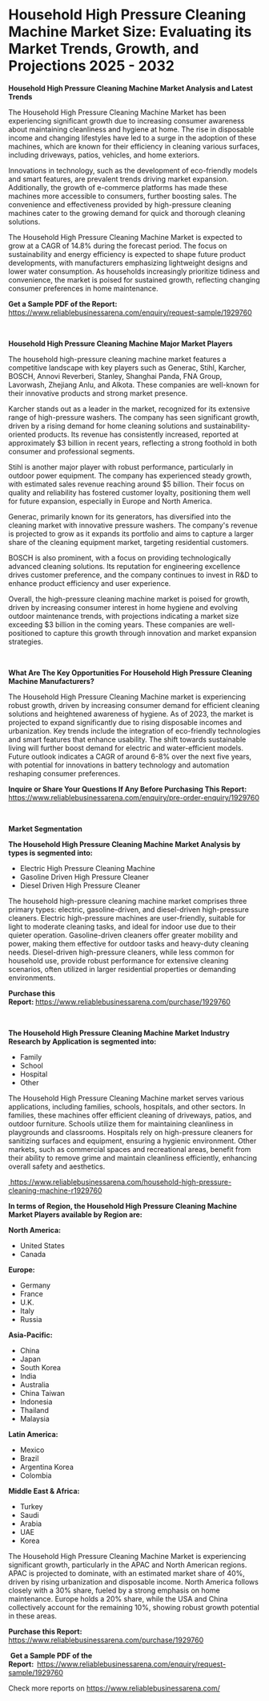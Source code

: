 <p><h1>Household High Pressure Cleaning Machine Market Size: Evaluating its Market Trends, Growth, and Projections 2025 - 2032</h1></p><p><strong>Household High Pressure Cleaning Machine Market Analysis and Latest Trends</strong></p>
<p><p>The Household High Pressure Cleaning Machine Market has been experiencing significant growth due to increasing consumer awareness about maintaining cleanliness and hygiene at home. The rise in disposable income and changing lifestyles have led to a surge in the adoption of these machines, which are known for their efficiency in cleaning various surfaces, including driveways, patios, vehicles, and home exteriors. </p><p>Innovations in technology, such as the development of eco-friendly models and smart features, are prevalent trends driving market expansion. Additionally, the growth of e-commerce platforms has made these machines more accessible to consumers, further boosting sales. The convenience and effectiveness provided by high-pressure cleaning machines cater to the growing demand for quick and thorough cleaning solutions.</p><p>The Household High Pressure Cleaning Machine Market is expected to grow at a CAGR of 14.8% during the forecast period. The focus on sustainability and energy efficiency is expected to shape future product developments, with manufacturers emphasizing lightweight designs and lower water consumption. As households increasingly prioritize tidiness and convenience, the market is poised for sustained growth, reflecting changing consumer preferences in home maintenance.</p></p>
<p><strong>Get a Sample PDF of the Report:&nbsp;</strong> <a href="https://www.reliablebusinessarena.com/enquiry/request-sample/1929760?utm_campaign=1892&utm_medium=2&utm_source=Github&utm_content=ia&utm_term=16012025&utm_id=household-high-pressure-cleaning-machine">https://www.reliablebusinessarena.com/enquiry/request-sample/1929760</a></p>
<p>&nbsp;</p>
<p><strong>Household High Pressure Cleaning Machine Major Market Players</strong></p>
<p><p>The household high-pressure cleaning machine market features a competitive landscape with key players such as Generac, Stihl, Karcher, BOSCH, Annovi Reverberi, Stanley, Shanghai Panda, FNA Group, Lavorwash, Zhejiang Anlu, and Alkota. These companies are well-known for their innovative products and strong market presence.</p><p>Karcher stands out as a leader in the market, recognized for its extensive range of high-pressure washers. The company has seen significant growth, driven by a rising demand for home cleaning solutions and sustainability-oriented products. Its revenue has consistently increased, reported at approximately $3 billion in recent years, reflecting a strong foothold in both consumer and professional segments.</p><p>Stihl is another major player with robust performance, particularly in outdoor power equipment. The company has experienced steady growth, with estimated sales revenue reaching around $5 billion. Their focus on quality and reliability has fostered customer loyalty, positioning them well for future expansion, especially in Europe and North America.</p><p>Generac, primarily known for its generators, has diversified into the cleaning market with innovative pressure washers. The company's revenue is projected to grow as it expands its portfolio and aims to capture a larger share of the cleaning equipment market, targeting residential customers.</p><p>BOSCH is also prominent, with a focus on providing technologically advanced cleaning solutions. Its reputation for engineering excellence drives customer preference, and the company continues to invest in R&D to enhance product efficiency and user experience.</p><p>Overall, the high-pressure cleaning machine market is poised for growth, driven by increasing consumer interest in home hygiene and evolving outdoor maintenance trends, with projections indicating a market size exceeding $3 billion in the coming years. These companies are well-positioned to capture this growth through innovation and market expansion strategies.</p></p>
<p>&nbsp;</p>
<p><strong>What Are The Key Opportunities For Household High Pressure Cleaning Machine Manufacturers?</strong></p>
<p><p>The Household High Pressure Cleaning Machine market is experiencing robust growth, driven by increasing consumer demand for efficient cleaning solutions and heightened awareness of hygiene. As of 2023, the market is projected to expand significantly due to rising disposable incomes and urbanization. Key trends include the integration of eco-friendly technologies and smart features that enhance usability. The shift towards sustainable living will further boost demand for electric and water-efficient models. Future outlook indicates a CAGR of around 6-8% over the next five years, with potential for innovations in battery technology and automation reshaping consumer preferences.</p></p>
<p><strong>Inquire or Share Your Questions If Any Before Purchasing This Report:</strong> <a href="https://www.reliablebusinessarena.com/enquiry/pre-order-enquiry/1929760?utm_campaign=1892&utm_medium=2&utm_source=Github&utm_content=ia&utm_term=16012025&utm_id=household-high-pressure-cleaning-machine">https://www.reliablebusinessarena.com/enquiry/pre-order-enquiry/1929760</a></p>
<p>&nbsp;</p>
<p><strong>Market Segmentation</strong></p>
<p><strong>The Household High Pressure Cleaning Machine Market Analysis by types is segmented into:</strong></p>
<p><ul><li>Electric High Pressure Cleaning Machine</li><li>Gasoline Driven High Pressure Cleaner</li><li>Diesel Driven High Pressure Cleaner</li></ul></p>
<p><p>The household high-pressure cleaning machine market comprises three primary types: electric, gasoline-driven, and diesel-driven high-pressure cleaners. Electric high-pressure machines are user-friendly, suitable for light to moderate cleaning tasks, and ideal for indoor use due to their quieter operation. Gasoline-driven cleaners offer greater mobility and power, making them effective for outdoor tasks and heavy-duty cleaning needs. Diesel-driven high-pressure cleaners, while less common for household use, provide robust performance for extensive cleaning scenarios, often utilized in larger residential properties or demanding environments.</p></p>
<p><strong>Purchase this Report:&nbsp;</strong><a href="https://www.reliablebusinessarena.com/purchase/1929760?utm_campaign=1892&utm_medium=2&utm_source=Github&utm_content=ia&utm_term=16012025&utm_id=household-high-pressure-cleaning-machine">https://www.reliablebusinessarena.com/purchase/1929760</a></p>
<p>&nbsp;</p>
<p><strong>The Household High Pressure Cleaning Machine Market Industry Research by Application is segmented into:</strong></p>
<p><ul><li>Family</li><li>School</li><li>Hospital</li><li>Other</li></ul></p>
<p><p>The Household High Pressure Cleaning Machine market serves various applications, including families, schools, hospitals, and other sectors. In families, these machines offer efficient cleaning of driveways, patios, and outdoor furniture. Schools utilize them for maintaining cleanliness in playgrounds and classrooms. Hospitals rely on high-pressure cleaners for sanitizing surfaces and equipment, ensuring a hygienic environment. Other markets, such as commercial spaces and recreational areas, benefit from their ability to remove grime and maintain cleanliness efficiently, enhancing overall safety and aesthetics.</p></p>
<p><a href="https://www.reliablebusinessarena.com/household-high-pressure-cleaning-machine-r1929760?utm_campaign=1892&utm_medium=2&utm_source=Github&utm_content=ia&utm_term=16012025&utm_id=household-high-pressure-cleaning-machine">&nbsp;https://www.reliablebusinessarena.com/household-high-pressure-cleaning-machine-r1929760</a></p>
<p><strong>In terms of Region, the Household High Pressure Cleaning Machine Market Players available by Region are:</strong></p>
<p>
    <p> <strong> North America: </strong>
        <ul>
            <li>United States</li>
            <li>Canada</li>
        </ul>
        </p> 
    <p> <strong> Europe: </strong>
        <ul>
            <li>Germany</li>
            <li>France</li>
            <li>U.K.</li>
            <li>Italy</li>
            <li>Russia</li>
        </ul>
        </p> 
    <p> <strong> Asia-Pacific: </strong>
        <ul>
            <li>China</li>
            <li>Japan</li>
            <li>South Korea</li>
            <li>India</li>
            <li>Australia</li>
            <li>China Taiwan</li>
            <li>Indonesia</li>
            <li>Thailand</li>
            <li>Malaysia</li>
        </ul>
        </p> 
    <p> <strong> Latin America: </strong>
        <ul>
            <li>Mexico</li>
            <li>Brazil</li>
            <li>Argentina Korea</li>
            <li>Colombia</li>
        </ul>
        </p> 
    <p> <strong> Middle East & Africa: </strong>
        <ul>
            <li>Turkey</li>
            <li>Saudi</li>
            <li>Arabia</li>
            <li>UAE</li>
            <li>Korea</li>
        </ul>
    </p>
    </p>
<p><p>The Household High Pressure Cleaning Machine Market is experiencing significant growth, particularly in the APAC and North American regions. APAC is projected to dominate, with an estimated market share of 40%, driven by rising urbanization and disposable income. North America follows closely with a 30% share, fueled by a strong emphasis on home maintenance. Europe holds a 20% share, while the USA and China collectively account for the remaining 10%, showing robust growth potential in these areas.</p></p>
<p><strong>Purchase this Report: </strong><a href="https://www.reliablebusinessarena.com/purchase/1929760?utm_campaign=1892&utm_medium=2&utm_source=Github&utm_content=ia&utm_term=16012025&utm_id=household-high-pressure-cleaning-machine">https://www.reliablebusinessarena.com/purchase/1929760</a></p>
<p>&nbsp;<strong>Get a Sample PDF of the Report:&nbsp;&nbsp;</strong><a href="https://www.reliablebusinessarena.com/enquiry/request-sample/1929760?utm_campaign=1892&utm_medium=2&utm_source=Github&utm_content=ia&utm_term=16012025&utm_id=household-high-pressure-cleaning-machine">https://www.reliablebusinessarena.com/enquiry/request-sample/1929760</a></p>
<p><strong></strong></p>
<p>Check more reports on <a href="https://www.reliablebusinessarena.com/?utm_campaign=1892&utm_medium=2&utm_source=Github&utm_content=ia&utm_term=16012025&utm_id=household-high-pressure-cleaning-machine">https://www.reliablebusinessarena.com/</a></p>